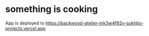# something is cooking
App is deployed to https://backwood-atelier-mk3w4f92v-sukhbs-projects.vercel.app
